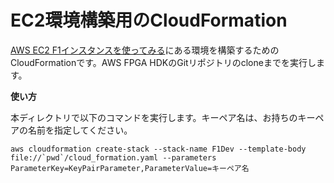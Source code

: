 # EC2環境構築用のCloudFormation

[AWS EC2 F1インスタンスを使ってみる](https://horie-t.github.io/memo/aws-f1/index.html)にある環境を構築するためのCloudFormationです。AWS FPGA HDKのGitリポジトリのcloneまでを実行します。

**使い方**

本ディレクトリで以下のコマンドを実行します。キーペア名は、お持ちのキーペアの名前を指定してください。

```
aws cloudformation create-stack --stack-name F1Dev --template-body file://`pwd`/cloud_formation.yaml --parameters ParameterKey=KeyPairParameter,ParameterValue=キーペア名
```

